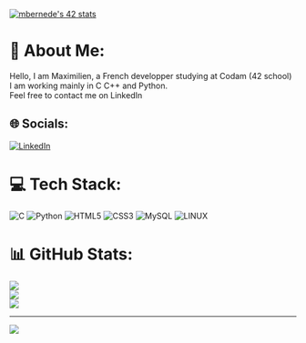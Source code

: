 [![mbernede's 42 stats](https://badge42.vercel.app/api/v2/clab6kc6r00350fmlo5r1i7h3/stats?cursusId=21&coalitionId=58)](https://github.com/JaeSeoKim/badge42)
# 💫 About Me:
Hello, I am Maximilien, a French developper studying at Codam  (42 school)<br>I am working mainly in C C++ and Python.<br>Feel free to contact me on LinkedIn


## 🌐 Socials:
[![LinkedIn](https://img.shields.io/badge/LinkedIn-%230077B5.svg?logo=linkedin&logoColor=white)](https://linkedin.com/in/maxbernede) 

# 💻 Tech Stack:
![C](https://img.shields.io/badge/c-%2300599C.svg?style=for-the-badge&logo=c&logoColor=white) ![Python](https://img.shields.io/badge/python-3670A0?style=for-the-badge&logo=python&logoColor=ffdd54) ![HTML5](https://img.shields.io/badge/html5-%23E34F26.svg?style=for-the-badge&logo=html5&logoColor=white) ![CSS3](https://img.shields.io/badge/css3-%231572B6.svg?style=for-the-badge&logo=css3&logoColor=white) ![MySQL](https://img.shields.io/badge/mysql-%2300f.svg?style=for-the-badge&logo=mysql&logoColor=white) ![LINUX](https://img.shields.io/badge/Linux-FCC624?style=for-the-badge&logo=linux&logoColor=black)
# 📊 GitHub Stats:
![](https://github-readme-stats.vercel.app/api?username=Maxbernede&theme=radical&hide_border=false&include_all_commits=false&count_private=false)<br/>
![](https://github-readme-streak-stats.herokuapp.com/?user=Maxbernede&theme=radical&hide_border=false)<br/>
![](https://github-readme-stats.vercel.app/api/top-langs/?username=Maxbernede&theme=radical&hide_border=false&include_all_commits=false&count_private=false&layout=compact)

---
[![](https://visitcount.itsvg.in/api?id=Maxbernede&icon=0&color=0)](https://visitcount.itsvg.in)

<!-- Proudly created with GPRM ( https://gprm.itsvg.in ) -->
